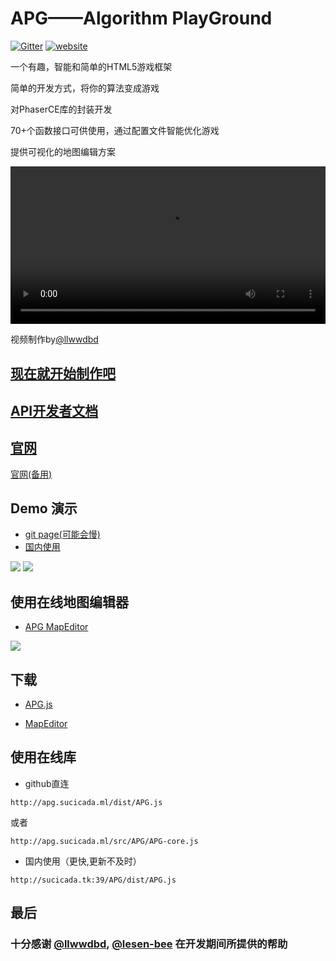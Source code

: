 # APG——Algorithm PlayGround

[![Gitter](https://badges.gitter.im/Algorithm-PlayGround/community.svg)](https://gitter.im/Algorithm-PlayGround/community?utm_source=badge&utm_medium=badge&utm_campaign=pr-badge)
[![website](https://img.shields.io/badge/%20website-github.io-brightgreen)](https://sucicada.github.io/Algorithm-PlayGround/docs)


一个有趣，智能和简单的HTML5游戏框架

简单的开发方式，将你的算法变成游戏

对PhaserCE库的封装开发

70+个函数接口可供使用，通过配置文件智能优化游戏

提供可视化的地图编辑方案

<video width="100%" controls>
  <source src="http://sucicada.tk:39/resource/display.mp4"  type="video/mp4">
</video>

视频制作by[@llwwdbd](https://github.com/llwwdbd)

## [现在就开始制作吧](how-to-make.md)

## [API开发者文档](http:./api)


## [官网](http://sucicada.tk:39/APG/) 
[官网(备用)](https://sucicada.github.io/Algorithm-PlayGround/)

## Demo 演示
+ [git page(可能会慢)](https://sucicada.github.io/Algorithm-PlayGround/docs/#/game-examples/)
+ [国内使用](http://sucicada.tk:39/APG/docs/#/game-examples/)

![](resource/display1.png)
![](resource/display2.png)

## 使用在线地图编辑器
+ [APG MapEditor](https://sucicada.github.io/Algorithm-PlayGround/src/MapEditor/index.html)

![](resource/display3.png)

## 下载
+ [APG.js](https://github.com/SuCicada/Algorithm-PlayGround/releases/download/2.5/APG.js)

+ [MapEditor](https://github.com/SuCicada/Algorithm-PlayGround/releases/download/2.4/MapEditor.zip)

## 使用在线库

+ github直连
```
http://apg.sucicada.ml/dist/APG.js
```
或者
```
http://apg.sucicada.ml/src/APG/APG-core.js
```

+ 国内使用（更快,更新不及时）
```
http://sucicada.tk:39/APG/dist/APG.js
```

## 最后
### 十分感谢 [@llwwdbd](https://github.com/llwwdbd), [@lesen-bee](https://github.com/lesen-bee) 在开发期间所提供的帮助
